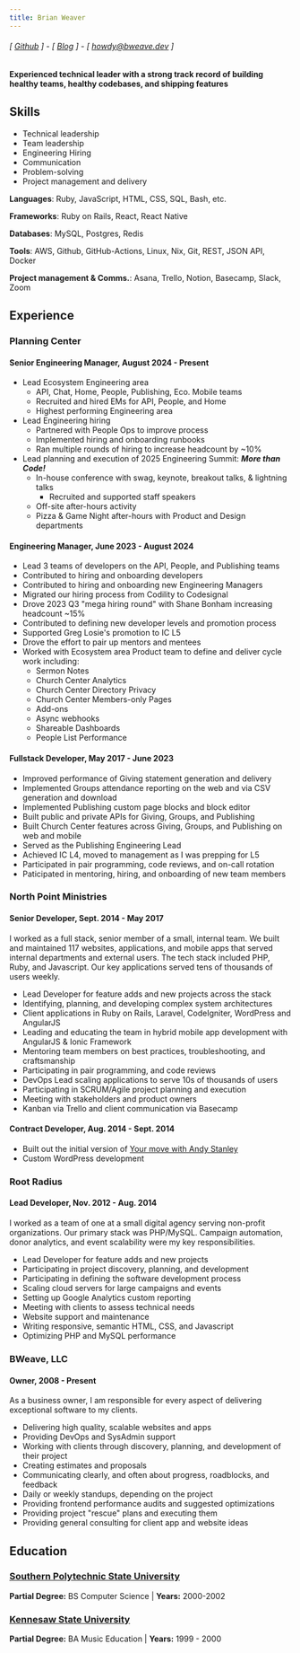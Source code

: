 ```yaml
---
title: Brian Weaver
---
```


###### [ [Github](https://www.github.com/bweave) ] - [ [Blog](https://blog.bweave.dev/) ] - [ howdy@bweave.dev ]

#### Experienced technical leader with a strong track record of building healthy teams, healthy codebases, and shipping features

## Skills

- Technical leadership
- Team leadership
- Engineering Hiring
- Communication
- Problem-solving
- Project management and delivery

**Languages**: Ruby, JavaScript, HTML, CSS, SQL, Bash, etc.

**Frameworks**: Ruby on Rails, React, React Native

**Databases**: MySQL, Postgres, Redis

**Tools**: AWS, Github, GitHub-Actions, Linux, Nix, Git, REST, JSON API, Docker

**Project management & Comms.**: Asana, Trello, Notion, Basecamp, Slack, Zoom

## Experience

### Planning Center

#### Senior Engineering Manager, August 2024 - Present

- Lead Ecosystem Engineering area
  - API, Chat, Home, People, Publishing, Eco. Mobile teams
  - Recruited and hired EMs for API, People, and Home
  - Highest performing Engineering area
- Lead Engineering hiring
  - Partnered with People Ops to improve process
  - Implemented hiring and onboarding runbooks
  - Ran multiple rounds of hiring to increase headcount by ~10%
- Lead planning and execution of 2025 Engineering Summit: **_More than Code!_**
  - In-house conference with swag, keynote, breakout talks, & lightning talks
    - Recruited and supported staff speakers
  - Off-site after-hours activity
  - Pizza & Game Night after-hours with Product and Design departments

#### Engineering Manager, June 2023 - August 2024

- Lead 3 teams of developers on the API, People, and Publishing teams
- Contributed to hiring and onboarding developers
- Contributed to hiring and onboarding new Engineering Managers
- Migrated our hiring process from Codility to Codesignal
- Drove 2023 Q3 "mega hiring round" with Shane Bonham increasing headcount ~15%
- Contributed to defining new developer levels and promotion process
- Supported Greg Losie's promotion to IC L5
- Drove the effort to pair up mentors and mentees
- Worked with Ecosystem area Product team to define and deliver cycle work including:
  - Sermon Notes
  - Church Center Analytics
  - Church Center Directory Privacy
  - Church Center Members-only Pages
  - Add-ons
  - Async webhooks
  - Shareable Dashboards
  - People List Performance

#### Fullstack Developer, May 2017 - June 2023

- Improved performance of Giving statement generation and delivery
- Implemented Groups attendance reporting on the web and via CSV generation and download
- Implemented Publishing custom page blocks and block editor
- Built public and private APIs for Giving, Groups, and Publishing
- Built Church Center features across Giving, Groups, and Publishing on web and mobile
- Served as the Publishing Engineering Lead
- Achieved IC L4, moved to management as I was prepping for L5
- Participated in pair programming, code reviews, and on-call rotation
- Paticipated in mentoring, hiring, and onboarding of new team members

### North Point Ministries

#### Senior Developer, Sept. 2014 - May 2017

I worked as a full stack, senior member of a small, internal team. We built and maintained 117 websites, applications, and mobile apps that served internal departments and external users. The tech stack included PHP, Ruby, and Javascript. Our key applications served tens of thousands of users weekly.

- Lead Developer for feature adds and new projects across the stack
- Identifying, planning, and developing complex system architectures
- Client applications in Ruby on Rails, Laravel, CodeIgniter, WordPress and AngularJS
- Leading and educating the team in hybrid mobile app development with AngularJS & Ionic Framework
- Mentoring team members on best practices, troubleshooting, and craftsmanship
- Participating in pair programming, and code reviews
- DevOps Lead scaling applications to serve 10s of thousands of users
- Participating in SCRUM/Agile project planning and execution
- Meeting with stakeholders and product owners
- Kanban via Trello and client communication via Basecamp

#### Contract Developer, Aug. 2014 - Sept. 2014

- Built out the initial version of [Your move with Andy Stanley](https://yourmove.is/)
- Custom WordPress development

### Root Radius

#### Lead Developer, Nov. 2012 - Aug. 2014

I worked as a team of one at a small digital agency serving non-profit organizations. Our primary stack was PHP/MySQL. Campaign automation, donor analytics, and event scalability were my key responsibilities.

- Lead Developer for feature adds and new projects
- Participating in project discovery, planning, and development
- Participating in defining the software development process
- Scaling cloud servers for large campaigns and events
- Setting up Google Analytics custom reporting
- Meeting with clients to assess technical needs
- Website support and maintenance
- Writing responsive, semantic HTML, CSS, and Javascript
- Optimizing PHP and MySQL performance

### BWeave, LLC

#### Owner, 2008 - Present

As a business owner, I am responsible for every aspect of delivering exceptional software to my clients.

- Delivering high quality, scalable websites and apps
- Providing DevOps and SysAdmin support
- Working with clients through discovery, planning, and development of their project
- Creating estimates and proposals
- Communicating clearly, and often about progress, roadblocks, and feedback
- Daily or weekly standups, depending on the project
- Providing frontend performance audits and suggested optimizations
- Providing project "rescue" plans and executing them
- Providing general consulting for client app and website ideas

## Education

### [Southern Polytechnic State University](http://engineering.kennesaw.edu/)

**Partial Degree:** BS Computer Science | **Years:** 2000-2002

### [Kennesaw State University](http://www.kennesaw.edu/)

**Partial Degree:** BA Music Education | **Years:** 1999 - 2000
